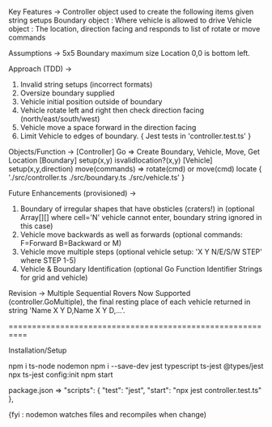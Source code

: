 Key Features ->
Controller object used to create the following items given string setups
Boundary object : Where vehicle is allowed to drive
Vehicle object : The location, direction facing and responds to list of rotate or move commands

Assumptions ->
5x5 Boundary maximum size
Location 0,0 is bottom left.

Approach (TDD) ->
1. Invalid string setups (incorrect formats)
2. Oversize boundary supplied
3. Vehicle initial position outside of boundary
4. Vehicle rotate left and right then check direction facing (north/east/south/west)
5. Vehicle move a space forward in the direction facing
6. Limit Vehicle to edges of boundary. 
{ Jest tests in 'controller.test.ts' }

Objects/Function ->
[Controller]
Go => Create Boundary, Vehicle, Move, Get Location
[Boundary]
setup(x,y)
isvalidlocation?(x,y)
[Vehicle]
setup(x,y,direction)
move(commands) => rotate(cmd) or move(cmd)
locate
{  './src/controller.ts
	./src/boundary.ts
	./src/vehicle.ts' }

Future Enhancements (provisioned) ->
1. Boundary of irregular shapes that have obsticles (craters!) in (optional Array[][] where cell='N' vehicle cannot enter, boundary string ignored in this case)
2. Vehicle move backwards as well as forwards (optional commands: F=Forward B=Backward or M)
3. Vehicle move multiple steps (optional vehicle setup: 'X Y N/E/S/W STEP' where STEP 1-5)
4. Vehicle & Boundary Identification (optional Go Function Identifier Strings for grid and vehicle)

Revision ->
Multiple Sequential Rovers Now Supported (controller.GoMultiple), the final resting place of each vehicle returned in string 'Name X Y D,Name X Y D,...'.

==========================================================

Installation/Setup

npm i ts-node nodemon
npm i --save-dev jest typescript ts-jest @types/jest
npx ts-jest config:init
npm start

package.json =>
  "scripts": {
    "test": "jest",
    "start": "npx jest controller.test.ts"
  },
  
 {fyi : nodemon watches files and recompiles when change)